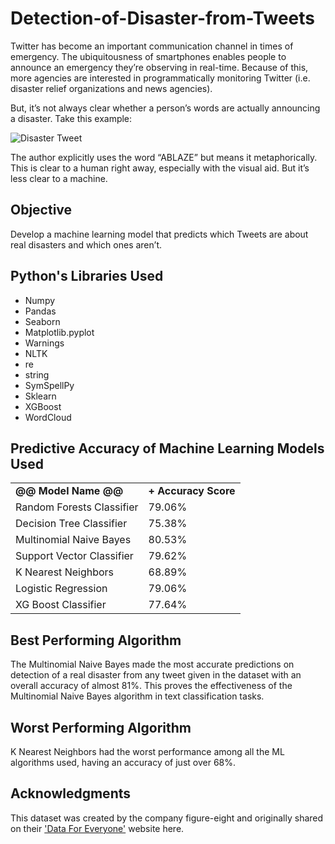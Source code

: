 # Detection-of-Disaster-from-Tweets

Twitter has become an important communication channel in times of emergency.
The ubiquitousness of smartphones enables people to announce an emergency they’re observing in real-time. Because of this, more agencies are interested in programmatically monitoring Twitter (i.e. disaster relief organizations and news agencies).

But, it’s not always clear whether a person’s words are actually announcing a disaster. Take this example:


![Disaster Tweet](https://storage.googleapis.com/kaggle-media/competitions/tweet_screenshot.png)


The author explicitly uses the word “ABLAZE” but means it metaphorically. This is clear to a human right away, especially with the visual aid. But it’s less clear to a machine.

## Objective

Develop a machine learning model that predicts which Tweets are about real disasters and which ones aren’t. 

## Python's Libraries Used

<ul>
  <li>Numpy</li>
  <li>Pandas</li>
  <li>Seaborn</li>
  <li>Matplotlib.pyplot</li>
  <li>Warnings</li>
  <li>NLTK</li>
  <li>re</li>
  <li>string</li>
  <li>SymSpellPy</li>
  <li>Sklearn</li>
  <li>XGBoost</li>
  <li>WordCloud</li>
</ul>

## Predictive Accuracy of Machine Learning Models Used

<table>
  <tr>
    <td><b>@@ Model Name @@</b></td>
    <td><b>+ Accuracy Score</b></td>
  </tr>
  <tr>
    <td>Random Forests Classifier</td>
    <td>79.06%</td>
  </tr>
  <tr>
    <td>Decision Tree Classifier</td>
    <td>75.38%</td>
  </tr>
  <tr>
    <td>Multinomial Naive Bayes</td>
    <td>80.53%</td>
  </tr>
  <tr>
    <td>Support Vector Classifier</td>
    <td>79.62%</td>
  </tr>
  <tr>
    <td>K Nearest Neighbors</td>
    <td>68.89%</td>
  </tr>
  <tr>
    <td>Logistic Regression</td>
    <td>79.06%</td>
  </tr>
  <tr>
    <td>XG Boost Classifier</td>
    <td>77.64%</td>
  </tr>
</table>

## Best Performing Algorithm

<p>The Multinomial Naive Bayes made the most accurate predictions on detection of a real disaster from any tweet given in the dataset with an overall accuracy of almost 81%. This proves the effectiveness of the Multinomial Naive Bayes algorithm in text classification tasks.</p>

## Worst Performing Algorithm

<p>K Nearest Neighbors had the worst performance among all the ML algorithms used, having an accuracy of just over 68%.</p>

## Acknowledgments

This dataset was created by the company figure-eight and originally shared on their ['Data For Everyone'](https://appen.com/datasets-resource-center/) website here. 

